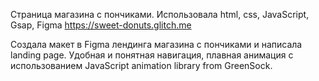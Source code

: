 Страница магазина с пончиками. Использовала html, css, JavaScript, Gsap, Figma    https://sweet-donuts.glitch.me

Создала макет в Figma лендинга магазина с пончиками и написала landing page.
Удобная и понятная навигация, плавная анимация с использованием JavaScript animation library from GreenSock.
